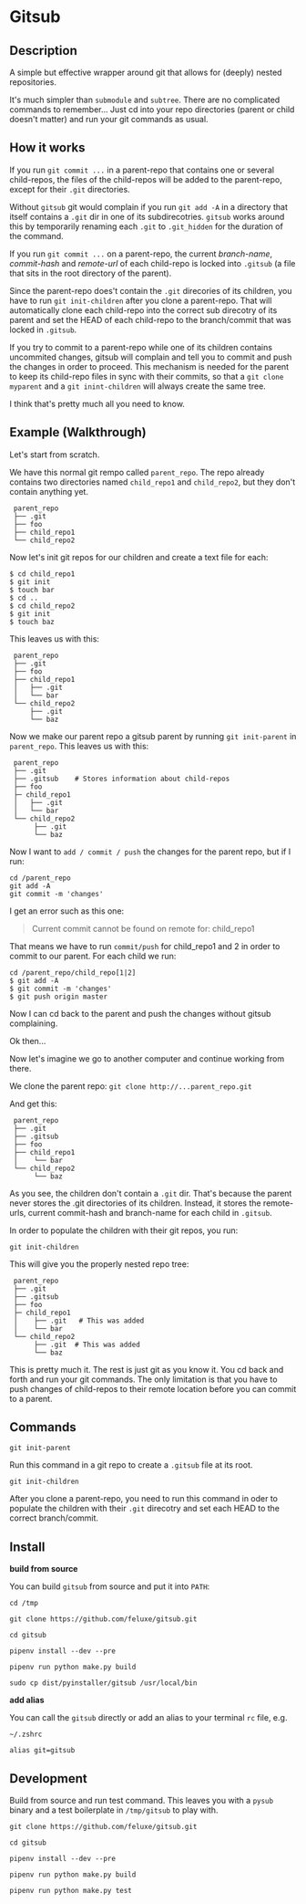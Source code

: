 
# Gitsub

## Description

A simple but effective wrapper around git that allows for (deeply) nested repositories.

It's much simpler than `submodule` and `subtree`. There are no complicated commands to remember... Just cd into your repo directories (parent or child doesn't matter) and run your git commands as usual.


## How it works

If you run `git commit ...` in a parent-repo that contains one or several child-repos, the files of the child-repos will be added to the parent-repo, except for their `.git` directories.

Without `gitsub` git would complain if you run `git add -A` in a directory that itself contains a `.git` dir in one of its subdirecotries. `gitsub` works around this by temporarily renaming each `.git` to `.git_hidden` for the duration of the command.

If you run `git commit ...` on a parent-repo, the current *branch-name*, *commit-hash* and *remote-url* of each child-repo is locked into `.gitsub` (a file that sits in the root directory of the parent).

Since the parent-repo does't contain the `.git` direcories of its children, you have to run `git init-children` after you clone a parent-repo. That will automatically clone each child-repo into the correct sub direcotry of its parent and set the HEAD of each child-repo to the branch/commit that was locked in `.gitsub`.

If you try to commit to a parent-repo while one of its children contains uncommited changes, gitsub will complain and tell you to commit and push the changes in order to proceed. This mechanism is needed for the parent to keep its child-repo files in sync with their commits, so that a `git clone myparent` and a `git inint-children` will always create the same tree.

I think that's pretty much all you need to know. 



## Example (Walkthrough)


Let's start from scratch.

We have this normal git rempo called `parent_repo`. The repo already contains two directories named `child_repo1` and `child_repo2`, but they don't contain anything yet.

```
 parent_repo
 ├── .git
 ├── foo
 ├── child_repo1
 └── child_repo2

```

Now let's init git repos for our children and create a text file for each:

```
$ cd child_repo1
$ git init
$ touch bar
$ cd ..
$ cd child_repo2
$ git init
$ touch baz
```

This leaves us with this:

```
 parent_repo
 ├── .git
 ├── foo
 ├── child_repo1
 │   ├── .git
 │   └── bar
 └── child_repo2
     ├── .git
     └── baz

```

Now we make our parent repo a gitsub parent by running `git init-parent` in `parent_repo`. This leaves us with this:

```
 parent_repo
 ├── .git
 ├── .gitsub    # Stores information about child-repos
 ├── foo
 ├─ child_repo1
 │   ├── .git
 │   └── bar
 └── child_repo2
      ├── .git
      └── baz

```

Now I want to `add / commit / push` the changes for the parent repo, but if I run:

```
cd /parent_repo
git add -A
git commit -m 'changes'
```

I get an error such as this one:

> Current commit cannot be found on remote for: child_repo1

That means we have to run `commit/push` for child_repo1 and 2 in order to commit to our parent. For each child we run:

```
cd /parent_repo/child_repo[1|2]
$ git add -A
$ git commit -m 'changes'
$ git push origin master
```

Now I can cd back to the parent and push the changes without gitsub complaining.

Ok then... 

Now let's imagine we go to another computer and continue working from there.

We clone the parent repo: `git clone http://...parent_repo.git`

And get this:

```
 parent_repo
 ├── .git
 ├── .gitsub
 ├── foo
 ├── child_repo1
 │    └── bar
 └── child_repo2
      └── baz

```
As you see, the children don't contain a `.git` dir. That's because the parent never stores the .git directories of its children. Instead, it stores the remote-urls, current commit-hash and branch-name for each child in `.gitsub`.

In order to populate the children with their git repos, you run:

`git init-children`

This will give you the properly nested repo tree:

```
 parent_repo
 ├── .git
 ├── .gitsub
 ├── foo
 ├─ child_repo1
 │    ├── .git   # This was added
 │    └── bar
 └── child_repo2
      ├── .git  # This was added
      └── baz

```

This is pretty much it. The rest is just git as you know it. You cd back and forth and run your git commands. The only limitation is that you have to push changes of child-repos to their remote location before you can commit to a parent.



## Commands

`git init-parent`

Run this command in a git repo to create a `.gitsub` file at its root.


`git init-children`

After you clone a parent-repo, you need to run this command in oder to populate the children with their `.git` direcotry and set each HEAD to the correct branch/commit.


## Install

**build from source**

You can build `gitsub` from source and put it into `PATH`:

```
cd /tmp

git clone https://github.com/feluxe/gitsub.git

cd gitsub

pipenv install --dev --pre

pipenv run python make.py build

sudo cp dist/pyinstaller/gitsub /usr/local/bin
```

**add alias**

You can call the `gitsub` directly or add an alias to your terminal `rc` file, e.g.

`~/.zshrc`

    alias git=gitsub


## Development

Build from source and run test command. This leaves you with a `pysub` binary and a test boilerplate in `/tmp/gitsub` to play with.

```
git clone https://github.com/feluxe/gitsub.git

cd gitsub

pipenv install --dev --pre

pipenv run python make.py build

pipenv run python make.py test
```
